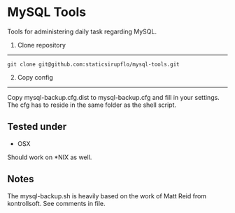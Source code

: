 MySQL Tools
===========

Tools for administering daily task regarding MySQL.

1) Clone repository
-------------------

    git clone git@github.com:staticsirupflo/mysql-tools.git

2) Copy config
--------------

Copy mysql-backup.cfg.dist to mysql-backup.cfg and fill in your settings. The cfg has to reside in the same folder as the shell script.

Tested under
------------

 * OSX

Should work on *NIX as well.
 
Notes
-----

The mysql-backup.sh is heavily based on the work of Matt Reid from kontrollsoft. See comments in file.